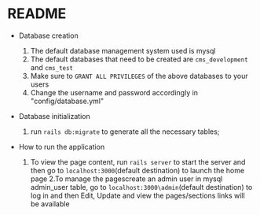 # README

* Database creation
  1. The default database management system used is mysql
  2. The default databases that need to be created are `cms_development` and `cms_test`
  3. Make sure to `GRANT ALL PRIVILEGES` of the above databases to your users
  4. Change the username and password accordingly in "config/database.yml"

* Database initialization
  1. run `rails db:migrate` to generate all the necessary tables;

* How to run the application
  1. To view the page content, run `rails server` to start the server and then go to `localhost:3000`(default destination) to       launch the home page
  2.To manage the pagescreate an admin user in mysql admin_user table, go to `localhost:3000\admin`(default destination) to       log in and then Edit, Update and view the pages/sections links will be available
  
  
